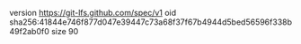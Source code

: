 version https://git-lfs.github.com/spec/v1
oid sha256:41844e746f877d047e39447c73a68f37f67b4944d5bed56596f338b49f2ab0f0
size 90
